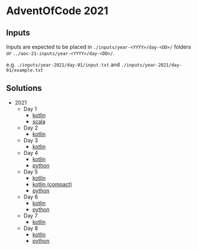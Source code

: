 # AdventOfCode 2021

## Inputs
Inputs are expected to be placed in `./inputs/year-<YYYY>/day-<DD>/` folders
_or_ `../aoc-21-inputs/year-<YYYY>/day-<DD>/`.

e.g. `./inputs/year-2021/day-01/input.txt` and `./inputs/year-2021/day-01/example.txt`

## Solutions
* 2021
  * Day 1
    * [kotlin](./kotlin/src/main/kotlin/year2021/Day01.kt)
    * [scala](./scala/src/main/scala/year2021/Day01.scala)
  * Day 2
    * [kotlin](./kotlin/src/main/kotlin/year2021/Day02.kt)
  * Day 3
    * [kotlin](./kotlin/src/main/kotlin/year2021/Day03.kt)
  * Day 4
    * [kotlin](./kotlin/src/main/kotlin/year2021/Day04.kt)
    * [python](./python/year-2021/day-04.py)
  * Day 5
    * [kotlin](./kotlin/src/main/kotlin/year2021/Day05.kt)
    * [kotlin (compact)](./kotlin/src/main/kotlin/year2021/Day05Compact.kt)
    * [python](./python/year-2021/day-05.py)
  * Day 6
    * [kotlin](./kotlin/src/main/kotlin/year2021/Day06.kt)
    * [python](./python/year-2021/day-06.py)
  * Day 7
    * [kotlin](./kotlin/src/main/kotlin/year2021/Day07.kt)
  * Day 8
    * [kotlin](./kotlin/src/main/kotlin/year2021/Day08.kt)
    * [python](./python/year-2021/day-08.py)
